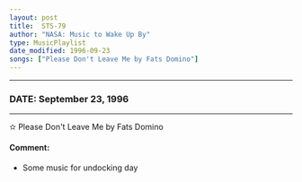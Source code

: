 ```yaml
---
layout: post
title:  STS-79
author: "NASA: Music to Wake Up By"
type: MusicPlaylist
date_modified: 1996-09-23
songs: ["Please Don't Leave Me by Fats Domino"]
---
```


----
### DATE: September 23, 1996
----
✫ Please Don't Leave Me by Fats Domino

#### Comment:
* Some music for undocking day



<br/>
<center>
	<a target="_blank"
	   href="https://twitter.com/intent/tweet?hashtags=Space,NASA,Playlist,NASAWakeupCalls,SpaceProgram&text={{ page.author}}, '{{ page.songs.first }}' {{ page.title }}, {{ page.date | date: '%B %d, %Y' }}. {{ site.url }}{{ page.url }} @nasawakeupcalls">
	   <i class="fab fa-twitter" alt="Tweet this page" style="font-size: 1.3em;"></i>
	</a>
	&nbsp; 	<i class="fas fa-user-astronaut" style="font-size: 1.5em;"></i> &nbsp;
    <a type="amzn" search="'Please Don't Leave Me by Fats Domino'" category="popular music">
        <i class="fab fa-amazon" style="font-size: 1.3em;"></i>
    </a>
</center>
